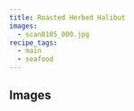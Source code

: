 ```yaml
---
title: Roasted Herbed Halibut
images:
  - scan0105_000.jpg
recipe_tags:
  - main
  - seafood
---
```


## Images
